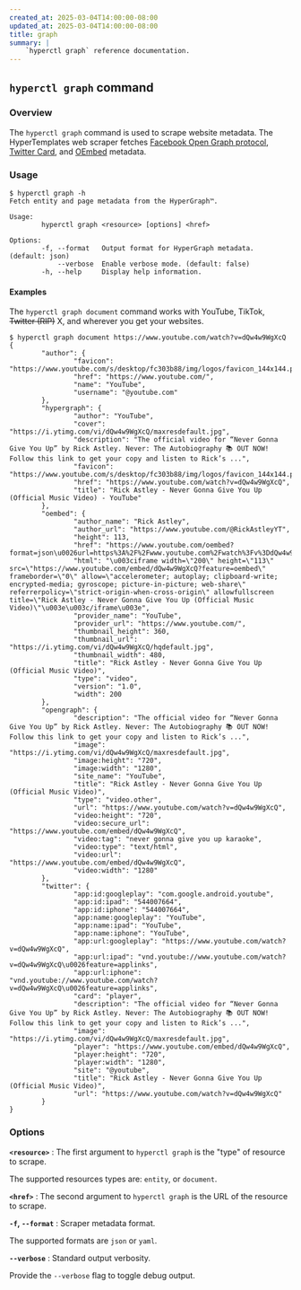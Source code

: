 ```yaml
---
created_at: 2025-03-04T14:00:00-08:00
updated_at: 2025-03-04T14:00:00-08:00
title: graph
summary: |
    `hyperctl graph` reference documentation.
---
```


## `hyperctl graph` command

<auto-toc selectors="h3,h4,h5,h6,dl dt"></auto-toc>

### Overview

The `hyperctl graph` command is used to scrape website metadata.
The HyperTemplates web scraper fetches [Facebook Open Graph protocol], [Twitter Card], and [OEmbed] metadata.

### Usage

```plaintext
$ hyperctl graph -h
Fetch entity and page metadata from the HyperGraph™️.

Usage:
        hyperctl graph <resource> [options] <href>

Options:
        -f, --format   Output format for HyperGraph metadata. (default: json)
            --verbose  Enable verbose mode. (default: false)
        -h, --help     Display help information.
```

#### Examples

The `hyperctl graph document` command works with YouTube, TikTok, ~~Twitter (RIP)~~ X, and wherever you get your websites.

```plaintext
$ hyperctl graph document https://www.youtube.com/watch?v=dQw4w9WgXcQ
{
        "author": {
                "favicon": "https://www.youtube.com/s/desktop/fc303b88/img/logos/favicon_144x144.png",
                "href": "https://www.youtube.com/",
                "name": "YouTube",
                "username": "@youtube.com"
        },
        "hypergraph": {
                "author": "YouTube",
                "cover": "https://i.ytimg.com/vi/dQw4w9WgXcQ/maxresdefault.jpg",
                "description": "The official video for “Never Gonna Give You Up” by Rick Astley. Never: The Autobiography 📚 OUT NOW! Follow this link to get your copy and listen to Rick’s ...",
                "favicon": "https://www.youtube.com/s/desktop/fc303b88/img/logos/favicon_144x144.png",
                "href": "https://www.youtube.com/watch?v=dQw4w9WgXcQ",
                "title": "Rick Astley - Never Gonna Give You Up (Official Music Video) - YouTube"
        },
        "oembed": {
                "author_name": "Rick Astley",
                "author_url": "https://www.youtube.com/@RickAstleyYT",
                "height": 113,
                "href": "https://www.youtube.com/oembed?format=json\u0026url=https%3A%2F%2Fwww.youtube.com%2Fwatch%3Fv%3DdQw4w9WgXcQ",
                "html": "\u003ciframe width=\"200\" height=\"113\" src=\"https://www.youtube.com/embed/dQw4w9WgXcQ?feature=oembed\" frameborder=\"0\" allow=\"accelerometer; autoplay; clipboard-write; encrypted-media; gyroscope; picture-in-picture; web-share\" referrerpolicy=\"strict-origin-when-cross-origin\" allowfullscreen title=\"Rick Astley - Never Gonna Give You Up (Official Music Video)\"\u003e\u003c/iframe\u003e",
                "provider_name": "YouTube",
                "provider_url": "https://www.youtube.com/",
                "thumbnail_height": 360,
                "thumbnail_url": "https://i.ytimg.com/vi/dQw4w9WgXcQ/hqdefault.jpg",
                "thumbnail_width": 480,
                "title": "Rick Astley - Never Gonna Give You Up (Official Music Video)",
                "type": "video",
                "version": "1.0",
                "width": 200
        },
        "opengraph": {
                "description": "The official video for “Never Gonna Give You Up” by Rick Astley. Never: The Autobiography 📚 OUT NOW! Follow this link to get your copy and listen to Rick’s ...",
                "image": "https://i.ytimg.com/vi/dQw4w9WgXcQ/maxresdefault.jpg",
                "image:height": "720",
                "image:width": "1280",
                "site_name": "YouTube",
                "title": "Rick Astley - Never Gonna Give You Up (Official Music Video)",
                "type": "video.other",
                "url": "https://www.youtube.com/watch?v=dQw4w9WgXcQ",
                "video:height": "720",
                "video:secure_url": "https://www.youtube.com/embed/dQw4w9WgXcQ",
                "video:tag": "never gonna give you up karaoke",
                "video:type": "text/html",
                "video:url": "https://www.youtube.com/embed/dQw4w9WgXcQ",
                "video:width": "1280"
        },
        "twitter": {
                "app:id:googleplay": "com.google.android.youtube",
                "app:id:ipad": "544007664",
                "app:id:iphone": "544007664",
                "app:name:googleplay": "YouTube",
                "app:name:ipad": "YouTube",
                "app:name:iphone": "YouTube",
                "app:url:googleplay": "https://www.youtube.com/watch?v=dQw4w9WgXcQ",
                "app:url:ipad": "vnd.youtube://www.youtube.com/watch?v=dQw4w9WgXcQ\u0026feature=applinks",
                "app:url:iphone": "vnd.youtube://www.youtube.com/watch?v=dQw4w9WgXcQ\u0026feature=applinks",
                "card": "player",
                "description": "The official video for “Never Gonna Give You Up” by Rick Astley. Never: The Autobiography 📚 OUT NOW! Follow this link to get your copy and listen to Rick’s ...",
                "image": "https://i.ytimg.com/vi/dQw4w9WgXcQ/maxresdefault.jpg",
                "player": "https://www.youtube.com/embed/dQw4w9WgXcQ",
                "player:height": "720",
                "player:width": "1280",
                "site": "@youtube",
                "title": "Rick Astley - Never Gonna Give You Up (Official Music Video)",
                "url": "https://www.youtube.com/watch?v=dQw4w9WgXcQ"
        }
}
```

### Options

**`<resource>`**
: The first argument to `hyperctl graph` is the "type" of resource to scrape.

  The supported resources types are: `entity`, or `document`.

**`<href>`**
: The second argument to `hyperctl graph` is the URL of the resource to scrape.

**`-f`, `--format`**
: Scraper metadata format.

  The supported formats are `json` or `yaml`.

**`--verbose`**
: Standard output verbosity.

  Provide the `--verbose` flag to toggle debug output.

<!-- Links -->
[Facebook Open Graph protocol]: https://ogp.me
[Twitter Card]: https://developer.x.com/en/docs/x-for-websites/cards/overview/markup
[OEmbed]: https://oembed.com
